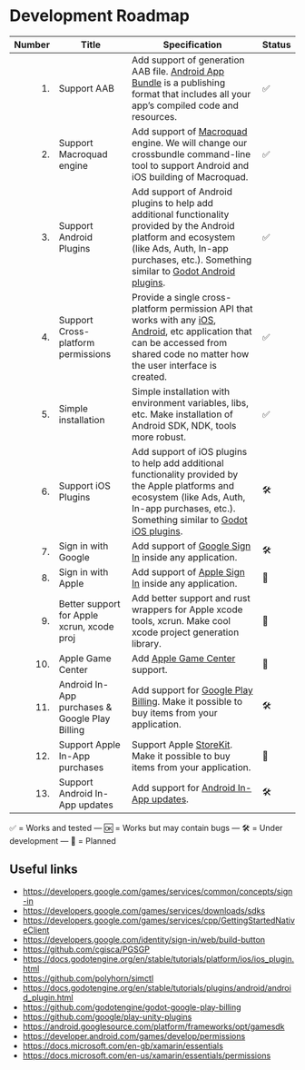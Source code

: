 # Development Roadmap

| Number | Title | Specification | Status |
| -----: | ----------- | ------------- | ------------- |
| 1. | Support AAB | Add support of generation AAB file. [Android App Bundle](https://developer.android.com/guide/app-bundle) is a publishing format that includes all your app’s compiled code and resources. | ✅ |
| 2. | Support Macroquad engine | Add support of [Macroquad](https://macroquad.rs/) engine. We will change our crossbundle command-line tool to support Android and iOS building of Macroquad. | ✅ |
| 3. | Support Android Plugins | Add support of Android plugins to help add additional functionality provided by the Android platform and ecosystem (like Ads, Auth, In-app purchases, etc.). Something similar to [Godot Android plugins](https://docs.godotengine.org/en/stable/tutorials/plugins/android/android_plugin.html). | ✅ |
| 4. | Support Cross-platform permissions | Provide a single cross-platform permission API that works with any [iOS](https://developer.apple.com/design/human-interface-guidelines/ios/app-architecture/accessing-user-data/), [Android](https://developer.android.com/games/develop/permissions), etc application that can be accessed from shared code no matter how the user interface is created. | ✅ |
| 5. | Simple installation | Simple installation with environment variables, libs, etc. Make installation of Android SDK, NDK, tools more robust. | ✅ |
| 6. | Support iOS Plugins | Add support of iOS plugins to help add additional functionality provided by the Apple platforms and ecosystem (like Ads, Auth, In-app purchases, etc.). Something similar to [Godot iOS plugins](https://docs.godotengine.org/en/stable/tutorials/platform/ios/ios_plugin.html). | 🛠 |
| 7. | Sign in with Google | Add support of [Google Sign In](https://developers.google.com/games/services/common/concepts/sign-in) inside any application. | 🛠 |
| 8. | Sign in with Apple | Add support of [Apple Sign In](https://github.com/lupidan/apple-signin-unity) inside any application. | 📝 |
| 9. | Better support for Apple xcrun, xcode proj | Add better support and rust wrappers for Apple xcode tools, xcrun. Make cool xcode project generation library. | 📝 |
| 10. | Apple Game Center | Add [Apple Game Center](https://developer.apple.com/documentation/gamekit) support. | 📝 |
| 11. | Android In-App purchases & Google Play Billing | Add support for [Google Play Billing](https://github.com/godotengine/godot-google-play-billing). Make it possible to buy items from your application. | 🛠 |
| 12. | Support Apple In-App purchases | Support Apple [StoreKit](https://developer.apple.com/documentation/storekit/in-app_purchase). Make it possible to buy items from your application. | 📝 |
| 13. | Support Android In-App updates | Add support for [Android In-App updates](https://developer.android.com/guide/playcore/in-app-updates). | 🛠 |

✅ = Works and tested — 🆗 = Works but may contain bugs — 🛠 = Under development — 📝 = Planned

## Useful links

- https://developers.google.com/games/services/common/concepts/sign-in
- https://developers.google.com/games/services/downloads/sdks
- https://developers.google.com/games/services/cpp/GettingStartedNativeClient
- https://developers.google.com/identity/sign-in/web/build-button
- https://github.com/cgisca/PGSGP
- https://docs.godotengine.org/en/stable/tutorials/platform/ios/ios_plugin.html
- https://github.com/polyhorn/simctl
- https://docs.godotengine.org/en/stable/tutorials/plugins/android/android_plugin.html
- https://github.com/godotengine/godot-google-play-billing
- https://github.com/google/play-unity-plugins
- https://android.googlesource.com/platform/frameworks/opt/gamesdk
- https://developer.android.com/games/develop/permissions
- https://docs.microsoft.com/en-gb/xamarin/essentials
- https://docs.microsoft.com/en-us/xamarin/essentials/permissions
